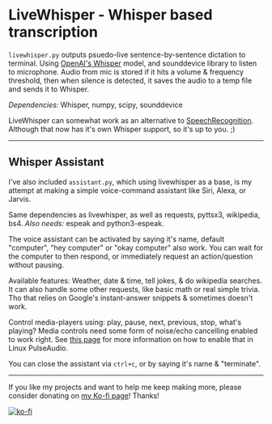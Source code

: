 # LiveWhisper - Whisper based transcription

`livewhisper.py` outputs psuedo-live sentence-by-sentence dictation to terminal.
Using [OpenAI's Whisper](https://github.com/openai/whisper) model, and sounddevice library to listen to microphone.
Audio from mic is stored if it hits a volume & frequency threshold, then when
silence is detected, it saves the audio to a temp file and sends it to Whisper.

*Dependencies:* Whisper, numpy, scipy, sounddevice

LiveWhisper can somewhat work as an alternative to [SpeechRecognition](https://github.com/Uberi/speech_recognition).
Although that now has it's own Whisper support, so it's up to you. ;)

---

## Whisper Assistant

I've also included `assistant.py`, which using livewhisper as a base, is my
attempt at making a simple voice-command assistant like Siri, Alexa, or Jarvis.

Same dependencies as livewhisper, as well as requests, pyttsx3, wikipedia, bs4.
*Also needs:* espeak and python3-espeak.

The voice assistant can be activated by saying it's name, default "computer",
"hey computer" or "okay computer" also work. You can wait for the computer to
then respond, or immediately request an action/question without pausing.

Available features: Weather, date & time, tell jokes, & do wikipedia searches.
It can also handle some other requests, like basic math or real simple trivia.
Tho that relies on Google's instant-answer snippets & sometimes doesn't work.

Control media-players using: play, pause, next, previous, stop, what's playing?
Media controls need some form of noise/echo cancelling enabled to work right.
See [this page](https://www.linuxuprising.com/2020/09/how-to-enable-echo-noise-cancellation.html) for more information on how to enable that in Linux PulseAudio.

You can close the assistant via `ctrl+c`, or by saying it's name & "terminate".

---

If you like my projects and want to help me keep making more,
please consider donating on [my Ko-fi page](https://ko-fi.com/nik85)! Thanks!

[![ko-fi](https://ko-fi.com/img/githubbutton_sm.svg)](https://ko-fi.com/F1F4GRRWB)
